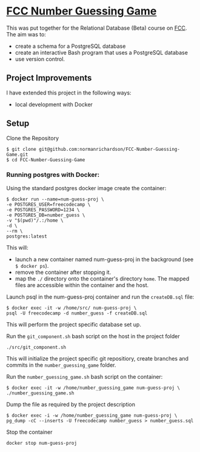 # [FCC Number Guessing Game](https://www.freecodecamp.org/learn/relational-database/build-a-number-guessing-game-project/build-a-number-guessing-game)

This was put together for the Relational Database (Beta) course on [FCC](https://www.freecodecamp.org/learn/relational-database/). 
The aim was to:
* create a schema for a PostgreSQL database
* create an interactive Bash program that uses a PostgreSQL database
* use version control.

## Project Improvements

I have extended this project in the following ways:
* local development with Docker

## Setup

Clone the Repository

```
$ git clone git@github.com:normanrichardson/FCC-Number-Guessing-Game.git
$ cd FCC-Number-Guessing-Game
```

### Running postgres with Docker:
Using the standard postgres docker image create the container:
```
$ docker run --name=num-guess-proj \
-e POSTGRES_USER=freecodecamp \
-e POSTGRES_PASSWORD=1234 \
-e POSTGRES_DB=number_guess \
-v "$(pwd)"/.:/home \
-d \
--rm \
postgres:latest
```
This will:
* launch a new container named num-guess-proj in the background (see `$ docker ps`). 
* remove the container after stopping it.
* map the `./` directory onto the container's directory `home`. 
The mapped files are accessible within the container and the host.

Launch psql in the num-guess-proj container and run the `createDB.sql` file:
```
$ docker exec -it -w /home/src/ num-guess-proj \
psql -U freecodecamp -d number_guess -f createDB.sql
```
This will perform the project specific database set up.

Run the `git_component.sh` bash script on the host in the project folder
```
./src/git_component.sh
```
This will initialize the project specific git repositiory, create branches and commits in the `number_guessing_game` folder.

Run the `number_guessing_game.sh` bash script on the container:
```
$ docker exec -it -w /home/number_guessing_game num-guess-proj \
./number_guessing_game.sh
```

Dump the file as required by the project description
```
$ docker exec -i -w /home/number_guessing_game num-guess-proj \
pg_dump -cC --inserts -U freecodecamp number_guess > number_guess.sql
```

Stop the container
```
docker stop num-guess-proj
```
